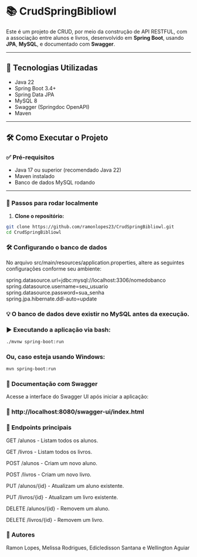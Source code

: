 # 📚 CrudSpringBibliowl

Este é um projeto de CRUD, por meio da construção de API RESTFUL, com a associação entre alunos e livros, desenvolvido em **Spring Boot**, usando **JPA**, **MySQL**, e documentado com **Swagger**. 

---

## 🚀 Tecnologias Utilizadas

- Java 22  
- Spring Boot 3.4+  
- Spring Data JPA  
- MySQL 8  
- Swagger (Springdoc OpenAPI)  
- Maven

---

## 🛠️ Como Executar o Projeto

### ✅ Pré-requisitos

- Java 17 ou superior (recomendado Java 22)  
- Maven instalado  
- Banco de dados MySQL rodando

---

### 🔧 Passos para rodar localmente

1. **Clone o repositório:**

```bash
git clone https://github.com/ramonlopes23/CrudSpringBibliowl.git
cd CrudSpringBibliowl
```

### 🛠️ Configurando o banco de dados
No arquivo src/main/resources/application.properties, altere as seguintes configurações conforme seu ambiente:


spring.datasource.url=jdbc:mysql://localhost:3306/nomedobanco  
spring.datasource.username=seu_usuario  
spring.datasource.password=sua_senha  
spring.jpa.hibernate.ddl-auto=update  

### 💡 O banco de dados deve existir no MySQL antes da execução.

### ▶️ Executando a aplicação via bash:

```bash
./mvnw spring-boot:run
```
### Ou, caso esteja usando Windows:
```bash
mvn spring-boot:run
```
### 📑 Documentação com Swagger
Acesse a interface do Swagger UI após iniciar a aplicação:

### 🔗 http://localhost:8080/swagger-ui/index.html

### 🧪 Endpoints principais
GET /alunos            - Listam todos os alunos.  

GET /livros            - Listam todos os livros.  


POST /alunos           - Criam um novo aluno.  

POST /livros           - Criam um novo livro.  


PUT /alunos/{id}       - Atualizam um aluno existente.  

PUT /livros/{id}       - Atualizam um livro existente.  


DELETE /alunos/{id}    - Removem um aluno.  

DELETE /livros/{id}    - Removem um livro.  



### 👤 Autores
Ramon Lopes, Melissa Rodrigues, Edicledisson Santana e Wellington Aguiar

